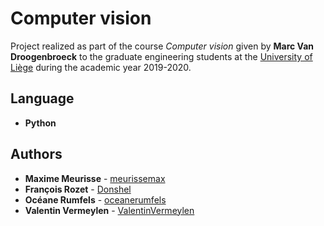 # Computer vision

Project realized as part of the course *Computer vision* given by **Marc Van Droogenbroeck** to the graduate engineering students at the [University of Liège](https://www.uliege.be/) during the academic year 2019-2020.

## Language

* **Python**

## Authors

* **Maxime Meurisse** - [meurissemax](https://github.com/meurissemax)
* **François Rozet** - [Donshel](https://github.com/Donshel)
* **Océane Rumfels** - [oceanerumfels](https://github.com/oceanerumfels)
* **Valentin Vermeylen** - [ValentinVermeylen](https://github.com/ValentinVermeylen)
